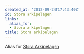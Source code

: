 ```yaml
---
created_at: '2012-09-24T17:43:40Z'
id: Stora arkipelagen
links:
  alias_for:
  - Stora Arkipelagen
title: Stora arkipelagen
---
```


Alias for [Stora Arkipelagen]

  [Stora Arkipelagen]: Stora_Arkipelagen